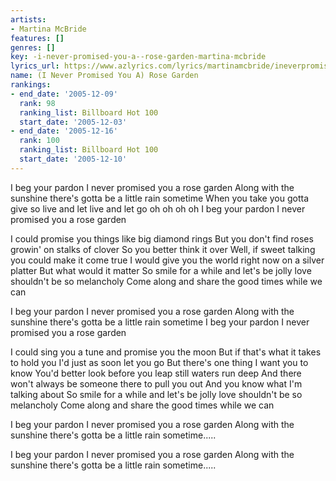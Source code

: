 ```yaml
---
artists:
- Martina McBride
features: []
genres: []
key: -i-never-promised-you-a--rose-garden-martina-mcbride
lyrics_url: https://www.azlyrics.com/lyrics/martinamcbride/ineverpromisedyouarosegarden.html
name: (I Never Promised You A) Rose Garden
rankings:
- end_date: '2005-12-09'
  rank: 98
  ranking_list: Billboard Hot 100
  start_date: '2005-12-03'
- end_date: '2005-12-16'
  rank: 100
  ranking_list: Billboard Hot 100
  start_date: '2005-12-10'
---
```


I beg your pardon I never promised you a rose garden
Along with the sunshine there's gotta be a little rain sometime
When you take you gotta give so live and let live and let go oh oh oh oh
I beg your pardon I never promised you a rose garden

I could promise you things like big diamond rings
But you don't find roses growin' on stalks of clover
So you better think it over
Well, if sweet talking you could make it come true
I would give you the world right now on a silver platter
But what would it matter
So smile for a while and let's be jolly love shouldn't be so melancholy
Come along and share the good times while we can

I beg your pardon I never promised you a rose garden
Along with the sunshine there's gotta be a little rain sometime
I beg your pardon I never promised you a rose garden

I could sing you a tune and promise you the moon
But if that's what it takes to hold you I'd just as soon let you go
But there's one thing I want you to know
You'd better look before you leap still waters run deep
And there won't always be someone there to pull you out
And you know what I'm talking about
So smile for a while and let's be jolly love shouldn't be so melancholy
Come along and share the good times while we can

I beg your pardon I never promised you a rose garden
Along with the sunshine there's gotta be a little rain sometime.....

I beg your pardon I never promised you a rose garden
Along with the sunshine there's gotta be a little rain sometime.....



